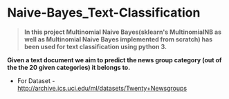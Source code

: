 # Naive-Bayes_Text-Classification

> **In this project Multinomial Naive Bayes(sklearn's MultinomialNB as well as Multinomial Naive Bayes implemented from scratch) has been used for text classification using python 3.**

**Given a text document we aim to predict the news group category (out of the the 20 given categories) it belongs to.**

- For Dataset - http://archive.ics.uci.edu/ml/datasets/Twenty+Newsgroups
